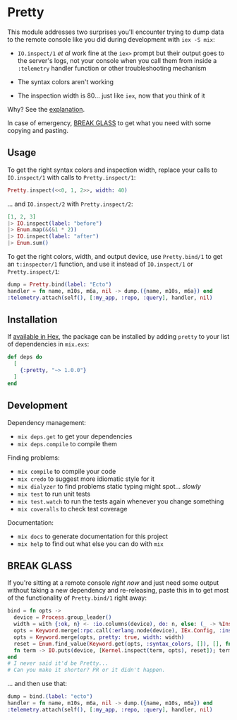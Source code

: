 # Pretty

This module addresses two surprises you'll encounter trying to dump data to the remote console
like you did during development with `iex -S mix`:

* `IO.inspect/1` _et al_ work fine at the `iex>` prompt but their output goes to the server's
  logs, not your console when you call them from inside a `:telemetry` handler function or other
  troubleshooting mechanism

* The syntax colors aren't working

* The inspection width is 80&hellip; just like `iex`, now that you think of it

Why? See the [explanation](EXPLAIN.md).

In case of emergency, [BREAK GLASS](#break-glass) to get what you need with some copying and
pasting.

## Usage

To get the right syntax colors and inspection width, replace your calls to `IO.inspect/1` with
calls to `Pretty.inspect/1`:

```elixir
Pretty.inspect(<<0, 1, 2>>, width: 40)
```

... and `IO.inspect/2` with `Pretty.inspect/2`:

```elixir
[1, 2, 3]
|> IO.inspect(label: "before")
|> Enum.map(&(&1 * 2))
|> IO.inspect(label: "after")
|> Enum.sum()
```

To get the right colors, width, and output device, use `Pretty.bind/1` to get an `t:inspector/1`
function, and use it instead of `IO.inspect/1` or `Pretty.inspect/1`:

```elixir
dump = Pretty.bind(label: "Ecto")
handler = fn name, m10s, m6a, nil -> dump.({name, m10s, m6a}) end
:telemetry.attach(self(), [:my_app, :repo, :query], handler, nil)
```

## Installation

If [available in Hex](https://hex.pm/docs/publish), the package can be installed by adding
`pretty` to your list of dependencies in `mix.exs`:

```elixir
def deps do
  [
    {:pretty, "~> 1.0.0"}
  ]
end
```

## Development

Dependency management:

* `mix deps.get` to get your dependencies
* `mix deps.compile` to compile them

Finding problems:

* `mix compile` to compile your code
* `mix credo` to suggest more idiomatic style for it
* `mix dialyzer` to find problems static typing might spot... *slowly*
* `mix test` to run unit tests
* `mix test.watch` to run the tests again whenever you change something
* `mix coveralls` to check test coverage

Documentation:

* `mix docs` to generate documentation for this project
* `mix help` to find out what else you can do with `mix`

## BREAK GLASS

If you're sitting at a remote console _right now_ and just need some output without taking a new
dependency and re-releasing, paste this in to get most of the functionality of `Pretty.bind/1`
right away:

```elixir
bind = fn opts ->
  device = Process.group_leader()
  width = with {:ok, n} <- :io.columns(device), do: n, else: (_ -> %Inspect.Opts{}.width)
  opts = Keyword.merge(:rpc.call(:erlang.node(device), IEx.Config, :inspect_opts, []), opts)
  opts = Keyword.merge(opts, pretty: true, width: width)
  reset = Enum.find_value(Keyword.get(opts, :syntax_colors, []), [], fn _ -> IO.ANSI.reset() end)
  fn term -> IO.puts(device, [Kernel.inspect(term, opts), reset]); term end
end
# I never said it'd be Pretty...
# Can you make it shorter? PR or it didn't happen.
```

... and then use that:

```elixir
dump = bind.(label: "ecto")
handler = fn name, m10s, m6a, nil -> dump.({name, m10s, m6a}) end
:telemetry.attach(self(), [:my_app, :repo, :query], handler, nil)
```

